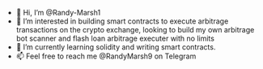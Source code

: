 - 👋 Hi, I’m @Randy-Marsh1
- 👀 I’m interested in building smart contracts to execute arbitrage transactions on the crypto exchange, looking to build my own arbitrage bot scanner and flash loan arbitrage executer with no limits
- 🌱 I’m currently learning solidity and writing smart contracts.
- 📫 Feel free to reach me @RandyMarsh9 on Telegram

<!---
Randy-Marsh1/Randy-Marsh1 is a ✨ special ✨ repository because its `README.md` (this file) appears on your GitHub profile.
You can click the Preview link to take a look at your changes.
--->
